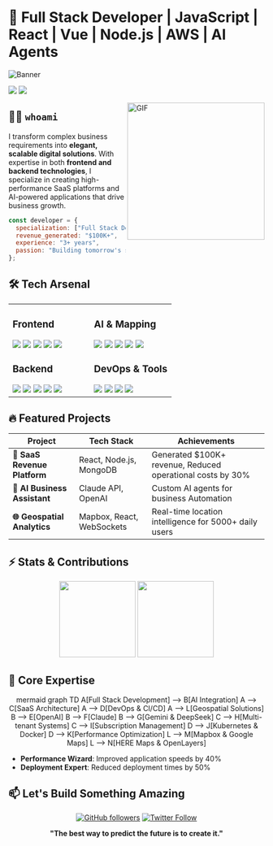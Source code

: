 <div>
  
# 🚀 Full Stack Developer | JavaScript | React | Vue | Node.js | AWS | AI Agents

![Banner](https://img.shields.io/badge/-%F0%9F%94%A5%203%2B%20YEARS%20BUILDING%20SCALABLE%20SAAS%20%26%20AI%20SOLUTIONS%20%F0%9F%94%A5-black?style=for-the-badge&labelColor=black)

[<img src="https://img.shields.io/badge/CONNECT-LINKEDIN-0077B5?style=for-the-badge&logo=linkedin&logoColor=white" />](https://linkedin.com/in/waseem-abbas-3a6797207/)
[<img src="https://img.shields.io/badge/SEND-EMAIL-D14836?style=for-the-badge&logo=gmail&logoColor=white" />](mailto:waseemabbbasofficial@gmail.com)

</div>

<img align="right" height="270px" alt="GIF" src="https://media0.giphy.com/media/v1.Y2lkPTc5MGI3NjExbGFoNmU1amV3eTEycG5ldWttMWQwYzVxZ2N1dXc3OWxtOHpxODd0YSZlcD12MV9naWZzX3NlYXJjaCZjdD1n/jBOOXxSJfG8kqMxT11/giphy.webp" />

## 👨‍💻 `whoami`

I transform complex business requirements into **elegant, scalable digital solutions**. With expertise in both **frontend and backend technologies**, I specialize in creating high-performance SaaS platforms and AI-powered applications that drive business growth.

```javascript
const developer = {
  specialization: ["Full Stack Development", "AI Integration", "SaaS Architecture"],
  revenue_generated: "$100K+",
  experience: "3+ years",
  passion: "Building tomorrow's solutions with today's code"
};
```

## 🛠️ Tech Arsenal

<table>
  <tr>
    <td valign="top" width="50%">
      <h3>Frontend</h3>
      <div>
        <img src="https://img.shields.io/badge/React-61DAFB?style=flat-square&logo=react&logoColor=black" />
        <img src="https://img.shields.io/badge/Vue-4FC08D?style=flat-square&logo=vue.js&logoColor=white" />
        <img src="https://img.shields.io/badge/Next.js-000000?style=flat-square&logo=next.js&logoColor=white" />
        <img src="https://img.shields.io/badge/Nuxt-00DC82?style=flat-square&logo=nuxt.js&logoColor=white" />
        <img src="https://img.shields.io/badge/Typescript-3178C6?style=flat-square&logo=typescript&logoColor=white" />
      </div>
      <h3>Backend</h3>
      <div>
        <img src="https://img.shields.io/badge/Node.js-339933?style=flat-square&logo=node.js&logoColor=white" />
        <img src="https://img.shields.io/badge/NestJS-E0234E?style=flat-square&logo=nestjs&logoColor=white" />
        <img src="https://img.shields.io/badge/Express-000000?style=flat-square&logo=express&logoColor=white" />
        <img src="https://img.shields.io/badge/MongoDB-47A248?style=flat-square&logo=mongodb&logoColor=white" />
        <img src="https://img.shields.io/badge/PostgreSQL-4169E1?style=flat-square&logo=postgresql&logoColor=white" />
      </div>
    </td>
    <td valign="top" width="50%">
      <h3>AI & Mapping</h3>
      <div>
        <img src="https://img.shields.io/badge/OpenAI-412991?style=flat-square&logo=openai&logoColor=white" />
        <img src="https://img.shields.io/badge/Claude-8A2BE2?style=flat-square&logo=anthropic&logoColor=white" />
        <img src="https://img.shields.io/badge/Gemini-4285F4?style=flat-square&logo=google&logoColor=white" />
        <img src="https://img.shields.io/badge/DeepSeek-007ACC?style=flat-square&logo=deepmind&logoColor=white" />
        <img src="https://img.shields.io/badge/Mapbox-000000?style=flat-square&logo=mapbox&logoColor=white" />
      </div>
      <h3>DevOps & Tools</h3>
      <div>
        <img src="https://img.shields.io/badge/Docker-2496ED?style=flat-square&logo=docker&logoColor=white" />
        <img src="https://img.shields.io/badge/GitHub_Actions-2088FF?style=flat-square&logo=github-actions&logoColor=white" />
        <img src="https://img.shields.io/badge/AWS-232F3E?style=flat-square&logo=amazon-aws&logoColor=white" />
        <img src="https://img.shields.io/badge/Vercel-000000?style=flat-square&logo=vercel&logoColor=white" />
      </div>
    </td>
  </tr>
</table>

## 🔥 Featured Projects

<div align="center">

| Project | Tech Stack | Achievements |
|---------|-----------|--------------|
| **🚀 SaaS Revenue Platform** | React, Node.js, MongoDB | Generated $100K+ revenue, Reduced operational costs by 30% |
| **🤖 AI Business Assistant** | Claude API, OpenAI | Custom AI agents for business Automation|
| **🌐 Geospatial Analytics** | Mapbox, React, WebSockets | Real-time location intelligence for 5000+ daily users |

</div>

## ⚡ Stats & Contributions

<div align="center">
  <img height="150em" src="https://github-readme-stats.vercel.app/api?username=wasikamla&show_icons=true&theme=tokyonight&hide_border=true&bg_color=0D1117" />
  <img height="150em" src="https://github-readme-streak-stats.herokuapp.com/?user=wasikamla&theme=tokyonight&hide_border=true&background=0D1117" />
</div>

## 💎 Core Expertise
<div align="center">
mermaid
  graph TD
    A[Full Stack Development] --> B[AI Integration]
    A --> C[SaaS Architecture]
    A --> D[DevOps & CI/CD]
    A --> L[Geospatial Solutions]
    B --> E[OpenAI]
    B --> F[Claude]
    B --> G[Gemini & DeepSeek]
    C --> H[Multi-tenant Systems]
    C --> I[Subscription Management]
    D --> J[Kubernetes & Docker]
    D --> K[Performance Optimization]
    L --> M[Mapbox & Google Maps]
    L --> N[HERE Maps & OpenLayers]
</div>

- **Performance Wizard**: Improved application speeds by 40%
- **Deployment Expert**: Reduced deployment times by 50%

## 📫 Let's Build Something Amazing

<div align="center">
  
[![GitHub followers](https://img.shields.io/github/followers/wasikamla?logo=github&style=for-the-badge)](https://github.com/wasikamla)
[![Twitter Follow](https://img.shields.io/twitter/follow/wasikamla?logo=twitter&style=for-the-badge)](https://twitter.com/wasikamla)

**"The best way to predict the future is to create it."**

</div>
